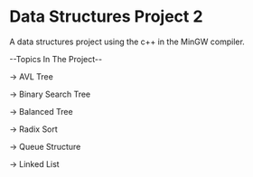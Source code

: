 # Data Structures Project 2

A data structures project using the c++ in the MinGW compiler.

--Topics In The Project--

-> AVL Tree

-> Binary Search Tree

-> Balanced Tree

-> Radix Sort

-> Queue Structure

-> Linked List

